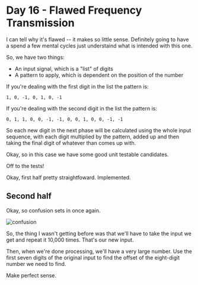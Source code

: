 # Day 16 - Flawed Frequency Transmission

I can tell why it's flawed -- it makes so little sense. Definitely going to have a spend a few mental cycles just understaind what is intended with this one.

So, we have two things:
* An input signal, which is a "list" of digits
* A pattern to apply, which is dependent on the position of the number

If you're dealing with the first digit in the list the pattern is:
```
1, 0, -1, 0, 1, 0, -1
```

If you're dealing with the second digit in the list the pattern is:
```
0, 1, 1, 0, 0, -1, -1, 0, 0, 1, 0, 0, -1, -1
```

So each new digit in the next phase will be calculated using the whole input sequence, with each digit multiplied by the pattern, added up and then taking the final digit of whatever than comes up with.

Okay, so in this case we have some good unit testable candidates.

Off to the tests!

Okay, first half pretty straightfoward. Implemented.

## Second half

Okay, so confusion sets in once again.

![confusion](https://media.giphy.com/media/GmdFiZtdJtQty/giphy.gif)

So, the thing I wasn't getting before was that we'll have to take the input we get and repeat it 10,000 times. That's our new input.

Then, when we're done processing, we'll have a very large number. Use the first seven digits of the original input to find the offset of the eight-digit number we need to find.

Make perfect sense.

